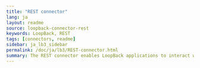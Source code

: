 ```yaml
---
title: "REST connector"
lang: ja
layout: readme
source: loopback-connector-rest
keywords: LoopBack, REST
tags: [connectors, readme]
sidebar: ja_lb3_sidebar
permalink: /doc/ja/lb3/REST-connector.html
summary: The REST connector enables LoopBack applications to interact with other (third party) REST APIs.
---
```

